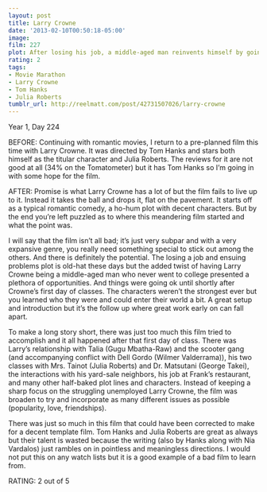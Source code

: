 ```yaml
---
layout: post
title: Larry Crowne
date: '2013-02-10T00:50:18-05:00'
image: 
film: 227
plot: After losing his job, a middle-aged man reinvents himself by going back to college.
rating: 2
tags:
- Movie Marathon
- Larry Crowne
- Tom Hanks
- Julia Roberts
tumblr_url: http://reelmatt.com/post/42731507026/larry-crowne
---
```


Year 1, Day 224

BEFORE: Continuing with romantic movies, I return to a pre-planned film this time with Larry Crowne. It was directed by Tom Hanks and stars both himself as the titular character and Julia Roberts. The reviews for it are not good at all (34% on the Tomatometer) but it has Tom Hanks so I’m going in with some hope for the film.

AFTER: Promise is what Larry Crowne has a lot of but the film fails to live up to it. Instead it takes the ball and drops it, flat on the pavement. It starts off as a typical romantic comedy, a ho-hum plot with decent characters. But by the end you’re left puzzled as to where this meandering film started and what the point was.

I will say that the film isn’t all bad; it’s just very subpar and with a very expansive genre, you really need something special to stick out among the others. And there is definitely the potential. The losing a job and ensuing problems plot is old-hat these days but the added twist of having Larry Crowne being a middle-aged man who never went to college presented a plethora of opportunities. And things were going ok until shortly after Crowne’s first day of classes. The characters weren’t the strongest ever but you learned who they were and could enter their world a bit. A great setup and introduction but it’s the follow up where great work early on can fall apart.

To make a long story short, there was just too much this film tried to accomplish and it all happened after that first day of class. There was Larry’s relationship with Talia (Gugu Mbatha-Raw) and the scooter gang (and accompanying conflict with Dell Gordo (Wilmer Valderrama)), his two classes with Mrs. Tainot (Julia Roberts) and Dr. Matsutani (George Takei), the interactions with his yard-sale neighbors, his job at Frank’s restaurant, and many other half-baked plot lines and characters. Instead of keeping a sharp focus on the struggling unemployed Larry Crowne, the film was broaden to try and incorporate as many different issues as possible (popularity, love, friendships).

There was just so much in this film that could have been corrected to make for a decent template film. Tom Hanks and Julia Roberts are great as always but their talent is wasted because the writing (also by Hanks along with Nia Vardalos) just rambles on in pointless and meaningless directions. I would not put this on any watch lists but it is a good example of a bad film to learn from.

RATING: 2 out of 5
